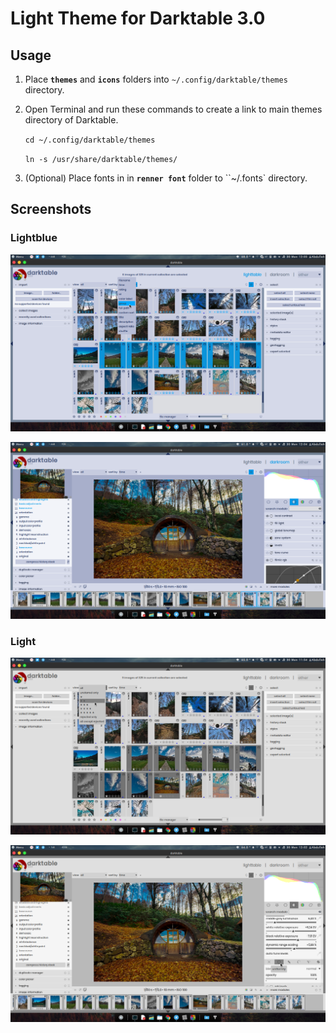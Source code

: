 # Light Theme for Darktable 3.0

## Usage

1. Place **`themes`** and **`icons`** folders into `~/.config/darktable/themes` directory.

2. Open Terminal and run these commands to create a link to main themes directory of Darktable.

   `cd ~/.config/darktable/themes` 

   `ln -s /usr/share/darktable/themes/`
   
3. (Optional) Place fonts in in **`renner font`** folder to ``~/.fonts` directory.



## Screenshots

### Lightblue

![](screenshots/blue-table.png)



![](screenshots/blue-icons-room.png)



### Light

![](screenshots/light-table.png)



![](screenshots/light-icons-room.png)


